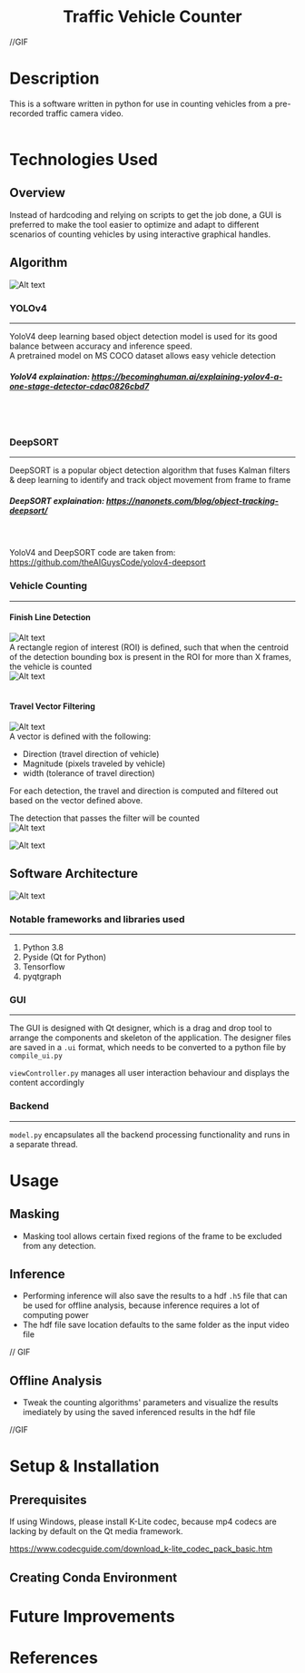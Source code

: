 # **<div align='center'> Traffic Vehicle Counter </div>**

//GIF

# Description

This is a software written in python for use in counting vehicles from a pre-recorded traffic camera video.
<br/><br/>

# Technologies Used
## Overview
Instead of hardcoding and relying on scripts to get the job done, a GUI is preferred to make the tool easier to optimize and adapt to different scenarios of counting vehicles by using interactive graphical handles.

## Algorithm
![Alt text](docs/diagrams-overview.png)

### YOLOv4
---
YoloV4 deep learning based object detection model is used for its good balance between accuracy and inference speed.  
A pretrained model on MS COCO dataset allows easy vehicle detection  

##### YoloV4 explaination: https://becominghuman.ai/explaining-yolov4-a-one-stage-detector-cdac0826cbd7
<br></br>

### DeepSORT
---
DeepSORT is a popular object detection algorithm that fuses Kalman filters & deep learning to identify and track object movement from frame to frame

##### DeepSORT explaination: https://nanonets.com/blog/object-tracking-deepsort/
<br></br>
YoloV4 and DeepSORT code are taken from: https://github.com/theAIGuysCode/yolov4-deepsort 

### Vehicle Counting
---
#### **Finish Line Detection**
![Alt text](docs/finish_line_method.gif)  
A rectangle region of interest (ROI) is defined, such that when the centroid of the detection bounding box is present in the ROI for more than X frames, the vehicle is counted  
![Alt text](docs/diagrams-finish_line.png)
<br></br>

#### **Travel Vector Filtering**
![Alt text](docs/travel_vector_method.gif)  
A vector is defined with the following:
- Direction (travel direction of vehicle)
- Magnitude (pixels traveled by vehicle)
- width (tolerance of travel direction)

For each detection, the travel and direction is computed and filtered out based on the vector defined above. 

The detection that passes the filter will be counted  
![Alt text](docs/diagrams-vector_visualization.png)

![Alt text](docs/diagrams-travel_vector.png)

## Software Architecture
![Alt text](docs/diagrams-software_arch.png)

### Notable frameworks and libraries used
---
1. Python 3.8
2. Pyside (Qt for Python)
3. Tensorflow
4. pyqtgraph

### GUI
---
The GUI is designed with Qt designer, which is a drag and drop tool to arrange the components and skeleton of the application. The designer files are saved in a `.ui` format, which needs to be converted to a python file  by `compile_ui.py`

`viewController.py` manages all user interaction behaviour and displays the content accordingly

### Backend
---
`model.py` encapsulates all the backend processing functionality and runs in a separate thread. 

# Usage
## Masking
- Masking tool allows certain fixed regions of the frame to be excluded from any detection.

## Inference
- Performing inference will also save the results to a hdf `.h5` file that can be used for offline analysis, because inference requires a lot of computing power
- The hdf file save location defaults to the same folder as the input video file

// GIF

## Offline Analysis
- Tweak the counting algorithms' parameters and visualize the results imediately by using the saved inferenced results in the hdf file

//GIF



# Setup & Installation
## Prerequisites
If using Windows, please install K-Lite codec, because mp4 codecs are lacking by default on the Qt media framework.

https://www.codecguide.com/download_k-lite_codec_pack_basic.htm

## Creating Conda Environment

# Future Improvements

# References